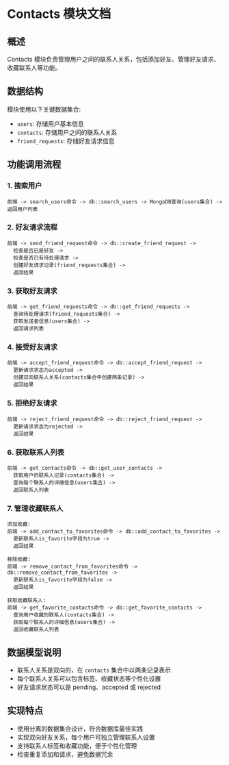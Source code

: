 # Contacts 模块文档

## 概述

Contacts 模块负责管理用户之间的联系人关系，包括添加好友、管理好友请求、收藏联系人等功能。

## 数据结构

模块使用以下关键数据集合:
- `users`: 存储用户基本信息
- `contacts`: 存储用户之间的联系人关系
- `friend_requests`: 存储好友请求信息

## 功能调用流程

### 1. 搜索用户
```
前端 -> search_users命令 -> db::search_users -> MongoDB查询(users集合) -> 返回用户列表
```

### 2. 好友请求流程
```
前端 -> send_friend_request命令 -> db::create_friend_request -> 
  检查是否已是好友 -> 
  检查是否已有待处理请求 -> 
  创建好友请求记录(friend_requests集合) -> 
  返回结果
```

### 3. 获取好友请求
```
前端 -> get_friend_requests命令 -> db::get_friend_requests -> 
  查询待处理请求(friend_requests集合) -> 
  获取发送者信息(users集合) -> 
  返回请求列表
```

### 4. 接受好友请求
```
前端 -> accept_friend_request命令 -> db::accept_friend_request -> 
  更新请求状态为accepted -> 
  创建双向联系人关系(contacts集合中创建两条记录) -> 
  返回结果
```

### 5. 拒绝好友请求
```
前端 -> reject_friend_request命令 -> db::reject_friend_request -> 
  更新请求状态为rejected -> 
  返回结果
```

### 6. 获取联系人列表
```
前端 -> get_contacts命令 -> db::get_user_contacts -> 
  获取用户的联系人记录(contacts集合) -> 
  查询每个联系人的详细信息(users集合) -> 
  返回联系人列表
```

### 7. 管理收藏联系人
```
添加收藏:
前端 -> add_contact_to_favorites命令 -> db::add_contact_to_favorites -> 
  更新联系人is_favorite字段为true -> 
  返回结果

移除收藏:
前端 -> remove_contact_from_favorites命令 -> db::remove_contact_from_favorites -> 
  更新联系人is_favorite字段为false -> 
  返回结果

获取收藏联系人:
前端 -> get_favorite_contacts命令 -> db::get_favorite_contacts -> 
  查询用户收藏的联系人(contacts集合) -> 
  获取每个联系人的详细信息(users集合) -> 
  返回收藏联系人列表
```

## 数据模型说明

- 联系人关系是双向的，在 `contacts` 集合中以两条记录表示
- 每个联系人关系可以包含标签、收藏状态等个性化设置
- 好友请求状态可以是 pending、accepted 或 rejected

## 实现特点

- 使用分离的数据集合设计，符合数据库最佳实践
- 实现双向好友关系，每个用户可独立管理联系人设置
- 支持联系人标签和收藏功能，便于个性化管理
- 检查重复添加和请求，避免数据冗余